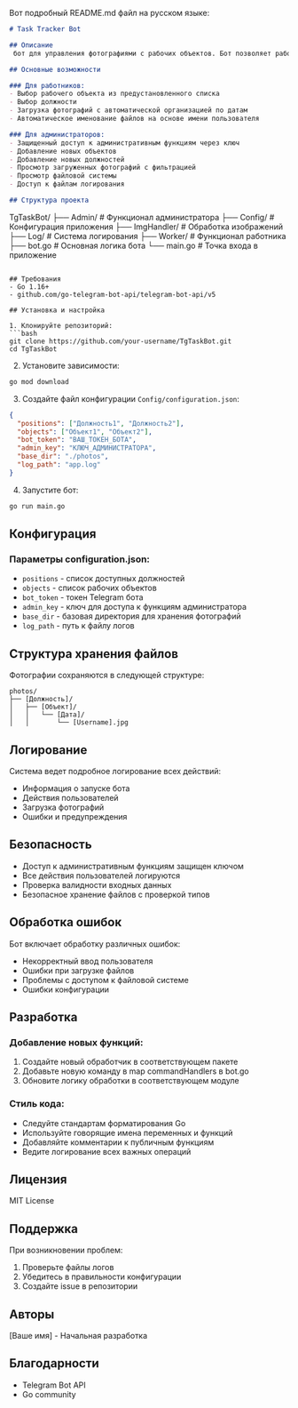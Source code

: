 Вот подробный README.md файл на русском языке:

```markdown
# Task Tracker Bot

## Описание
 бот для управления фотографиями с рабочих объектов. Бот позволяет работникам загружать фотографии с различных объектов, а администраторам - управлять и просматривать загруженные материалы.

## Основные возможности

### Для работников:
- Выбор рабочего объекта из предустановленного списка
- Выбор должности
- Загрузка фотографий с автоматической организацией по датам
- Автоматическое именование файлов на основе имени пользователя

### Для администраторов:
- Защищенный доступ к административным функциям через ключ
- Добавление новых объектов
- Добавление новых должностей
- Просмотр загруженных фотографий с фильтрацией
- Просмотр файловой системы
- Доступ к файлам логирования

## Структура проекта

```
TgTaskBot/
├── Admin/          # Функционал администратора
├── Config/         # Конфигурация приложения
├── ImgHandler/     # Обработка изображений
├── Log/           # Система логирования
├── Worker/        # Функционал работника
├── bot.go         # Основная логика бота
└── main.go        # Точка входа в приложение
```

## Требования
- Go 1.16+
- github.com/go-telegram-bot-api/telegram-bot-api/v5

## Установка и настройка

1. Клонируйте репозиторий:
```bash
git clone https://github.com/your-username/TgTaskBot.git
cd TgTaskBot
```

2. Установите зависимости:
```bash
go mod download
```

3. Создайте файл конфигурации `Config/configuration.json`:
```json
{
  "positions": ["Должность1", "Должность2"],
  "objects": ["Объект1", "Объект2"],
  "bot_token": "ВАШ_ТОКЕН_БОТА",
  "admin_key": "КЛЮЧ_АДМИНИСТРАТОРА",
  "base_dir": "./photos",
  "log_path": "app.log"
}
```

4. Запустите бот:
```bash
go run main.go
```

## Конфигурация

### Параметры configuration.json:
- `positions` - список доступных должностей
- `objects` - список рабочих объектов
- `bot_token` - токен Telegram бота
- `admin_key` - ключ для доступа к функциям администратора
- `base_dir` - базовая директория для хранения фотографий
- `log_path` - путь к файлу логов

## Структура хранения файлов

Фотографии сохраняются в следующей структуре:
```
photos/
├── [Должность]/
│   ├── [Объект]/
│   │   └── [Дата]/
│   │       └── [Username].jpg
```

## Логирование

Система ведет подробное логирование всех действий:
- Информация о запуске бота
- Действия пользователей
- Загрузка фотографий
- Ошибки и предупреждения

## Безопасность

- Доступ к административным функциям защищен ключом
- Все действия пользователей логируются
- Проверка валидности входных данных
- Безопасное хранение файлов с проверкой типов

## Обработка ошибок

Бот включает обработку различных ошибок:
- Некорректный ввод пользователя
- Ошибки при загрузке файлов
- Проблемы с доступом к файловой системе
- Ошибки конфигурации

## Разработка

### Добавление новых функций:
1. Создайте новый обработчик в соответствующем пакете
2. Добавьте новую команду в map commandHandlers в bot.go
3. Обновите логику обработки в соответствующем модуле

### Стиль кода:
- Следуйте стандартам форматирования Go
- Используйте говорящие имена переменных и функций
- Добавляйте комментарии к публичным функциям
- Ведите логирование всех важных операций

## Лицензия

MIT License

## Поддержка

При возникновении проблем:
1. Проверьте файлы логов
2. Убедитесь в правильности конфигурации
3. Создайте issue в репозитории

## Авторы

[Ваше имя] - Начальная разработка

## Благодарности

- Telegram Bot API
- Go community
```
